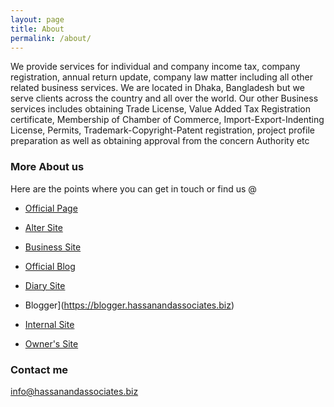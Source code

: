 ```yaml
---
layout: page
title: About
permalink: /about/
---
```


We provide services for individual and company income tax, company registration, annual return update, company law matter including all other related business services. We are located in Dhaka, Bangladesh but we serve clients across the country and all over the world. Our other Business services includes obtaining Trade License, Value Added Tax Registration certificate, Membership of Chamber of Commerce, Import-Export-Indenting License, Permits, Trademark-Copyright-Patent registration, project profile preparation as well as obtaining approval from the concern Authority etc

### More About us

Here are the points where you can get in touch or find us @

- [Official Page](https://hassanandassociates.biz)

- [Alter Site](https://hassanandassociates.ml)

- [Business Site](http://hassanandassociates.business.site)

- [Official Blog](https://blog.hassanandassociates.biz)

- [Diary Site](https://diary.hassanandassociates.biz)

- Blogger](https://blogger.hassanandassociates.biz)

- [Internal Site](https://sites.google.com/site/taxadvisorbd)

- [Owner's Site](https://taxadvisor.guru)

### Contact me

[info@hassanandassociates.biz](mailto:info@hassanandassociates.biz)